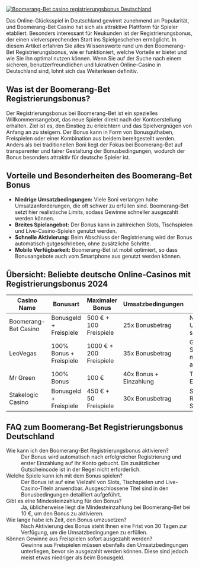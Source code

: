 [![Boomerang-Bet casino registrierungsbonus Deutschland](https://123-caf.pages.dev/gitsignup.png)](https://vrmoo.ru/Bt82HjjY)

<p>Das Online-Glücksspiel in Deutschland gewinnt zunehmend an Popularität, und Boomerang-Bet Casino hat sich als attraktive Plattform für Spieler etabliert. Besonders interessant für Neukunden ist der Registrierungsbonus, der einen vielversprechenden Start ins Spielgeschehen ermöglicht. In diesem Artikel erfahren Sie alles Wissenswerte rund um den Boomerang-Bet Registrierungsbonus, wie er funktioniert, welche Vorteile er bietet und wie Sie ihn optimal nutzen können. Wenn Sie auf der Suche nach einem sicheren, benutzerfreundlichen und lukrativen Online-Casino in Deutschland sind, lohnt sich das Weiterlesen definitiv.</p>  <h2>Was ist der Boomerang-Bet Registrierungsbonus?</h2> <p>Der Registrierungsbonus bei Boomerang-Bet ist ein spezielles Willkommensangebot, das neue Spieler direkt nach der Kontoerstellung erhalten. Ziel ist es, den Einstieg zu erleichtern und das Spielvergnügen von Anfang an zu steigern. Der Bonus kann in Form von Bonusguthaben, Freispielen oder einer Kombination aus beidem bereitgestellt werden. Anders als bei traditionellen Boni liegt der Fokus bei Boomerang-Bet auf transparenter und fairer Gestaltung der Bonusbedingungen, wodurch der Bonus besonders attraktiv für deutsche Spieler ist.</p>  <h2>Vorteile und Besonderheiten des Boomerang-Bet Bonus</h2> <ul>   <li><strong>Niedrige Umsatzbedingungen:</strong> Viele Boni verlangen hohe Umsatzanforderungen, die oft schwer zu erfüllen sind. Boomerang-Bet setzt hier realistische Limits, sodass Gewinne schneller ausgezahlt werden können.</li>   <li><strong>Breites Spielangebot:</strong> Der Bonus kann in zahlreichen Slots, Tischspielen und Live-Casino-Spielen genutzt werden.</li>   <li><strong>Schnelle Aktivierung:</strong> Beim Abschluss der Registrierung wird der Bonus automatisch gutgeschrieben, ohne zusätzliche Schritte.</li>   <li><strong>Mobile Verfügbarkeit:</strong> Boomerang-Bet ist mobil optimiert, so dass Bonusangebote auch vom Smartphone aus genutzt werden können.</li> </ul>  <h2>Übersicht: Beliebte deutsche Online-Casinos mit Registrierungsbonus 2024</h2> <table>   <thead>     <tr>       <th>Casino Name</th>       <th>Bonusart</th>       <th>Maximaler Bonus</th>       <th>Umsatzbedingungen</th>       <th>Besonderheiten</th>     </tr>   </thead>   <tbody>     <tr>       <td>Boomerang-Bet Casino</td>       <td>Bonusgeld + Freispiele</td>       <td>500 € + 100 Freispiele</td>       <td>25x Bonusbetrag</td>       <td>Niedrige Umsatzbedingungen, schnelle Auszahlung</td>     </tr>     <tr>       <td>LeoVegas</td>       <td>100% Bonus + Freispiele</td>       <td>1000 € + 200 Freispiele</td>       <td>35x Bonusbetrag</td>       <td>Großes Spielportfolio, mehrfach ausgezeichnet</td>     </tr>     <tr>       <td>Mr Green</td>       <td>100% Bonus</td>       <td>100 €</td>       <td>40x Bonus + Einzahlung</td>       <td>Top-Live-Casino-Erlebnis</td>     </tr>     <tr>       <td>Stakelogic Casino</td>       <td>Bonusgeld + Freispiele</td>       <td>450 € + 50 Freispiele</td>       <td>30x Bonusbetrag</td>       <td>Schnelle Registrierung, viele Stakelogic-Spiele</td>     </tr>   </tbody> </table>  <h2>FAQ zum Boomerang-Bet Registrierungsbonus Deutschland</h2> <dl>   <dt>Wie kann ich den Boomerang-Bet Registrierungsbonus aktivieren?</dt>   <dd>Der Bonus wird automatisch nach erfolgreicher Registrierung und erster Einzahlung auf Ihr Konto gebucht. Ein zusätzlicher Gutscheincode ist in der Regel nicht erforderlich.</dd>    <dt>Welche Spiele kann ich mit dem Bonus spielen?</dt>   <dd>Der Bonus ist auf eine Vielzahl von Slots, Tischspielen und Live-Casino-Titeln anwendbar. Ausgeschlossene Titel sind in den Bonusbedingungen detailliert aufgeführt.</dd>    <dt>Gibt es eine Mindesteinzahlung für den Bonus?</dt>   <dd>Ja, üblicherweise liegt die Mindesteinzahlung bei Boomerang-Bet bei 10 €, um den Bonus zu aktivieren.</dd>    <dt>Wie lange habe ich Zeit, den Bonus umzusetzen?</dt>   <dd>Nach Aktivierung des Bonus steht Ihnen eine Frist von 30 Tagen zur Verfügung, um die Umsatzbedingungen zu erfüllen.</dd>    <dt>Können Gewinne aus Freispielen sofort ausgezahlt werden?</dt>   <dd>Gewinne aus Freispielen müssen ebenfalls den Umsatzbedingungen unterliegen, bevor sie ausgezahlt werden können. Diese sind jedoch meist etwas niedriger als beim Bonusgeld.</dd> </dl>